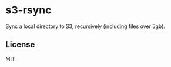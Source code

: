 # s3-rsync #

Sync a local directory to S3, recursively (including files over 5gb).

## License ##

MIT
